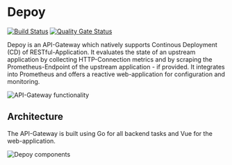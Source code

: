 # Depoy

[![Build Status](https://travis-ci.com/rgumi/depoy.svg?branch=master)](https://travis-ci.com/rgumi/depoy)
[![Quality Gate Status](https://sonarcloud.io/api/project_badges/measure?project=rgumi_deploy&metric=alert_status)](https://sonarcloud.io/dashboard?id=rgumi_deploy)

Depoy is an API-Gateway which natively supports Continous Deployment (CD) of RESTful-Application. It evaluates the state of an upstream application by collecting HTTP-Connection metrics and by scraping the Prometheus-Endpoint of the upstream application - if provided. It integrates into Prometheus and offers a reactive web-application for configuration and monitoring.

![API-Gateway functionality](https://github.com/rgumi/depoy/raw/master/images/APIGatewayOverview.png "API-Gateway functionality")


## Architecture

The API-Gateway is built using Go for all backend tasks and Vue for the web-application. 

![Depoy components](https://github.com/rgumi/depoy/raw/master/images/APIGatewayOverview.png "Depoy Components")
